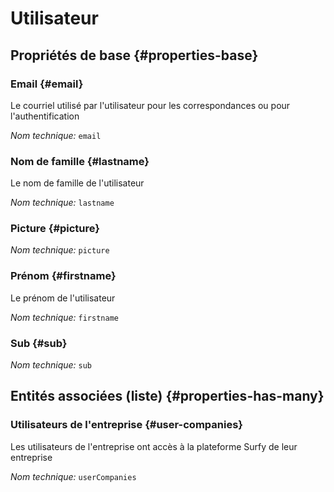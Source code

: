 # Utilisateur
<!--- THIS FILE IS GENERATED PLEASE DO NOT EDIT IT DIRECTLY --->



<OH code="user"/>


## Propriétés de base {#properties-base}

### Email {#email}

Le courriel utilisé par l'utilisateur pour les correspondances ou pour l'authentification

*Nom technique:* ```email```
<PH code="user:email"/>

### Nom de famille {#lastname}

Le nom de famille de l'utilisateur

*Nom technique:* ```lastname```
<PH code="user:lastname"/>

### Picture {#picture}



*Nom technique:* ```picture```
<PH code="user:picture"/>

### Prénom {#firstname}

Le prénom de l'utilisateur

*Nom technique:* ```firstname```
<PH code="user:firstname"/>

### Sub {#sub}



*Nom technique:* ```sub```
<PH code="user:sub"/>




## Entités associées (liste) {#properties-has-many}

### Utilisateurs de l'entreprise {#user-companies}

Les utilisateurs de l'entreprise ont accès à la plateforme Surfy de leur entreprise

*Nom technique:* ```userCompanies```
<PH code="user:userCompanies"/>




